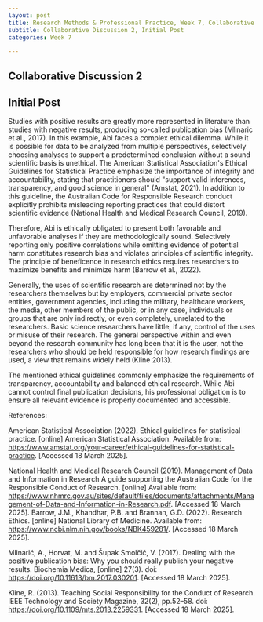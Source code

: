 ```yaml
---
layout: post
title: Research Methods & Professional Practice, Week 7, Collaborative Discussion 2, Initial Post
subtitle: Collaborative Discussion 2, Initial Post
categories: Week 7

--- 
```


## Collaborative Discussion 2

## Initial Post

Studies with positive results are greatly more represented in literature than studies with negative results, producing so-called publication bias (Mlinaric et al., 2017). In this example, Abi faces a complex ethical dilemma. While it is possible for data to be analyzed from multiple perspectives, selectively choosing analyses to support a predetermined conclusion without a sound scientific basis is unethical. The American Statistical Association's Ethical Guidelines for Statistical Practice emphasize the importance of integrity and accountability, stating that practitioners should "support valid inferences, transparency, and good science in general" (Amstat, 2021). In addition to this guideline, the Australian Code for Responsible Research conduct explicitly prohibits misleading reporting practices that could distort scientific evidence (National Health and Medical Research Council, 2019).

Therefore, Abi is ethically obligated to present both favorable and unfavorable analyses if they are methodologically sound. Selectively reporting only positive correlations while omitting evidence of potential harm constitutes research bias and violates principles of scientific integrity. The principle of beneficence in research ethics requires researchers to maximize benefits and minimize harm (Barrow et al., 2022). 

Generally, the uses of scientific research are determined not by the researchers themselves but by employers, commercial private sector entities, government agencies, including the military, healthcare workers, the media, other members of the public, or in any case, individuals or groups that are only indirectly, or even completely, unrelated to the researchers. Basic science researchers have little, if any, control of the uses or misuse of their research. The general perspective within and even beyond the research community has long been that it is the user, not the researchers who should be held responsible for how research findings are used, a view that remains widely held (Kline 2013).

The mentioned ethical guidelines commonly emphasize the requirements of transparency, accountability and balanced ethical research. While Abi cannot control final publication decisions, his professional obligation is to ensure all relevant evidence is properly documented and accessible. 

References:

American Statistical Association (2022). Ethical guidelines for statistical practice. [online] American Statistical Association. Available from: https://www.amstat.org/your-career/ethical-guidelines-for-statistical-practice. [Accessed 18 March 2025].

National Health and Medical Research Council (2019). Management of Data and Information in Research A guide supporting the Australian Code for the Responsible Conduct of Research. [online] Available from: https://www.nhmrc.gov.au/sites/default/files/documents/attachments/Management-of-Data-and-Information-in-Research.pdf. [Accessed 18 March 2025].
Barrow, J.M., Khandhar, P.B. and Brannan, G.D. (2022). Research Ethics. [online] National Library of Medicine. Available from: https://www.ncbi.nlm.nih.gov/books/NBK459281/. [Accessed 18 March 2025].

Mlinarić, A., Horvat, M. and Šupak Smolčić, V. (2017). Dealing with the positive publication bias: Why you should really publish your negative results. Biochemia Medica, [online] 27(3). doi: https://doi.org/10.11613/bm.2017.030201. [Accessed 18 March 2025].

Kline, R. (2013). Teaching Social Responsibility for the Conduct of Research. IEEE Technology and Society Magazine, 32(2), pp.52–58. doi: https://doi.org/10.1109/mts.2013.2259331. [Accessed 18 March 2025].
